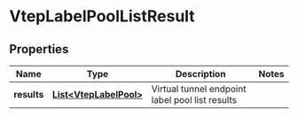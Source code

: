 # VtepLabelPoolListResult

## Properties
Name | Type | Description | Notes
------------ | ------------- | ------------- | -------------
**results** | [**List&lt;VtepLabelPool&gt;**](VtepLabelPool.md) | Virtual tunnel endpoint label pool list results | 
